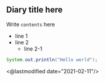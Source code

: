 ## Diary title here

Write `contents` here

* line 1
* line 2
  * line 2-1

```java
System.out.println("Hello world");
```

<@lastmodified date="2021-02-11"/>
